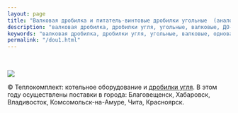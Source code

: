 ```yaml
---
layout: page
title: "Валковая дробилка и питатель-винтовые дробилки угольные  (аналоги ДО-1М, ВДП-15) - ООО Теплокомплект, г. Коркино"
description: "валковая дробилка, дробилки угля, угольные, валковые, ДО-1м, ВДП-15, дробильное оборудование"
keywords: "валковая дробилка, дробилки угля, угольные, валковые, одновалковые, дробилка питатель, ДО-1м, ВДП-15, дробильное оборудование"
permalink: "/dou1.html"
---
```




  

![](//mc.yandex.ru/watch/143177)


</td>  
<td>



© Теплокомплект: котельное оборудование и [дробилки угля](/valkovaya_drobilka.html). В этом году осуществлены поставки в города: Благовещенск, Хабаровск, Владивосток, Комсомольск-на-Амуре, Чита, Красноярск. 


